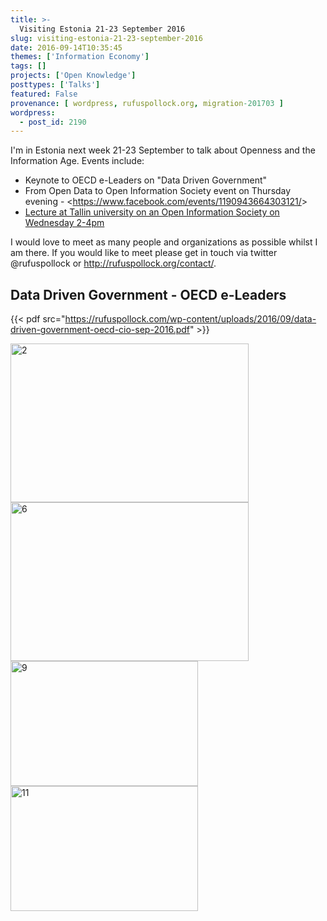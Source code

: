 ```yaml
---
title: >-
  Visiting Estonia 21-23 September 2016
slug: visiting-estonia-21-23-september-2016
date: 2016-09-14T10:35:45
themes: ['Information Economy']
tags: []
projects: ['Open Knowledge']
posttypes: ['Talks']
featured: False
provenance: [ wordpress, rufuspollock.org, migration-201703 ]
wordpress:
  - post_id: 2190
---
```


I'm in Estonia next week 21-23 September to talk about Openness and the Information Age. Events include:

- Keynote to OECD e-Leaders on "Data Driven Government"
- From Open Data to Open Information Society event on Thursday evening - &lt;https://www.facebook.com/events/1190943664303121/&gt;
- [Lecture at Tallin university on an Open Information Society on Wednesday 2-4pm][lecture]

I would love to meet as many people and organizations as possible whilst I am there. If you would like to meet please get in touch via twitter @rufuspollock or http://rufuspollock.org/contact/.

[lecture]: http://opendata.ee/blog/rufus-pollock-making-an-open-information-society/

## Data Driven Government - OECD e-Leaders

{{< pdf src="https://rufuspollock.com/wp-content/uploads/2016/09/data-driven-government-oecd-cio-sep-2016.pdf" >}}

<a href="http://rufuspollock.org/wp-content/uploads/2016/09/2-1.jpg"><img class="wp-image-2241 alignnone" src="http://rufuspollock.org/wp-content/uploads/2016/09/2-1-300x200.jpg" alt="2" width="381" height="254" /></a> <a href="http://rufuspollock.org/wp-content/uploads/2016/09/6.jpg"><img class="wp-image-2242 alignnone" src="http://rufuspollock.org/wp-content/uploads/2016/09/6-300x200.jpg" alt="6" width="381" height="254" /></a><a href="http://rufuspollock.org/wp-content/uploads/2016/09/9.jpg"><img class="alignnone size-medium wp-image-2243" src="http://rufuspollock.org/wp-content/uploads/2016/09/9-300x200.jpg" alt="9" width="300" height="200" /></a><a href="http://rufuspollock.org/wp-content/uploads/2016/09/11.jpg"><img class="alignnone size-medium wp-image-2244" src="http://rufuspollock.org/wp-content/uploads/2016/09/11-300x200.jpg" alt="11" width="300" height="200" /></a>

